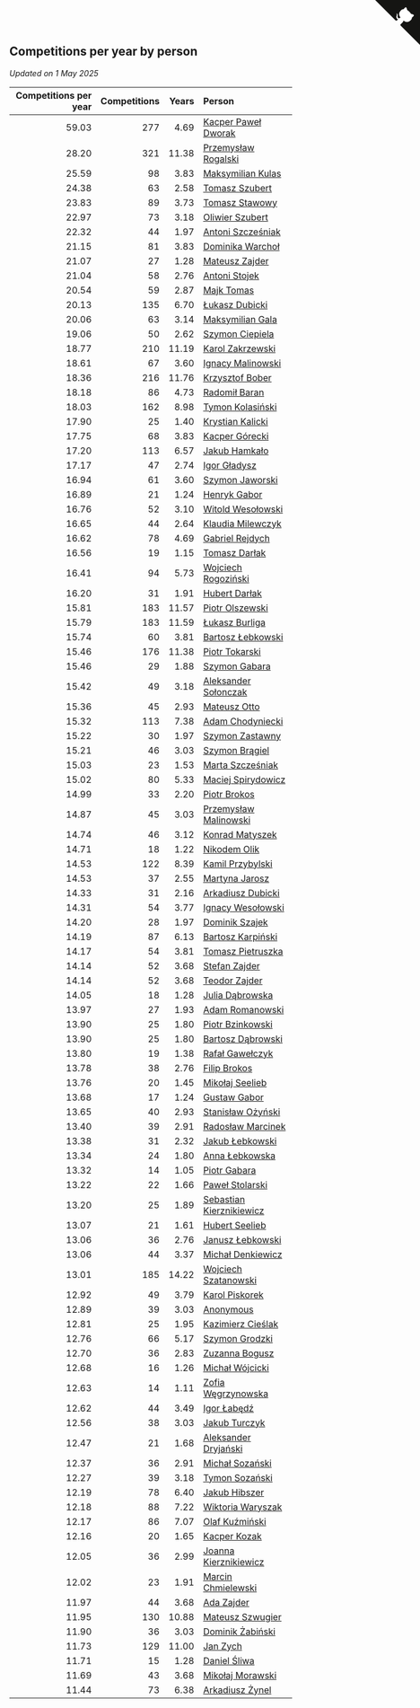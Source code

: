 ## Competitions per year by person

*Updated on  1 May 2025*

| Competitions per year | Competitions | Years | Person |
| ---: | ---: | ---: | :--- |
| 59.03 | 277 | 4.69 | [Kacper Paweł Dworak](https://www.worldcubeassociation.org/persons/2020DWOR01) |
| 28.20 | 321 | 11.38 | [Przemysław Rogalski](https://www.worldcubeassociation.org/persons/2013ROGA02) |
| 25.59 | 98 | 3.83 | [Maksymilian Kulas](https://www.worldcubeassociation.org/persons/2021KULA02) |
| 24.38 | 63 | 2.58 | [Tomasz Szubert](https://www.worldcubeassociation.org/persons/2022SZUB02) |
| 23.83 | 89 | 3.73 | [Tomasz Stawowy](https://www.worldcubeassociation.org/persons/2021STAW01) |
| 22.97 | 73 | 3.18 | [Oliwier Szubert](https://www.worldcubeassociation.org/persons/2022SZUB01) |
| 22.32 | 44 | 1.97 | [Antoni Szcześniak](https://www.worldcubeassociation.org/persons/2023SZCZ04) |
| 21.15 | 81 | 3.83 | [Dominika Warchoł](https://www.worldcubeassociation.org/persons/2021WARC01) |
| 21.07 | 27 | 1.28 | [Mateusz Zajder](https://www.worldcubeassociation.org/persons/2024ZAJD01) |
| 21.04 | 58 | 2.76 | [Antoni Stojek](https://www.worldcubeassociation.org/persons/2022STOJ03) |
| 20.54 | 59 | 2.87 | [Majk Tomas](https://www.worldcubeassociation.org/persons/2022TOMA05) |
| 20.13 | 135 | 6.70 | [Łukasz Dubicki](https://www.worldcubeassociation.org/persons/2018DUBI01) |
| 20.06 | 63 | 3.14 | [Maksymilian Gala](https://www.worldcubeassociation.org/persons/2022GALA01) |
| 19.06 | 50 | 2.62 | [Szymon Ciepiela](https://www.worldcubeassociation.org/persons/2022CIEP01) |
| 18.77 | 210 | 11.19 | [Karol Zakrzewski](https://www.worldcubeassociation.org/persons/2014ZAKR01) |
| 18.61 | 67 | 3.60 | [Ignacy Malinowski](https://www.worldcubeassociation.org/persons/2021MALI02) |
| 18.36 | 216 | 11.76 | [Krzysztof Bober](https://www.worldcubeassociation.org/persons/2013BOBE01) |
| 18.18 | 86 | 4.73 | [Radomił Baran](https://www.worldcubeassociation.org/persons/2020BARA02) |
| 18.03 | 162 | 8.98 | [Tymon Kolasiński](https://www.worldcubeassociation.org/persons/2016KOLA02) |
| 17.90 | 25 | 1.40 | [Krystian Kalicki](https://www.worldcubeassociation.org/persons/2023KALI10) |
| 17.75 | 68 | 3.83 | [Kacper Górecki](https://www.worldcubeassociation.org/persons/2021GORE01) |
| 17.20 | 113 | 6.57 | [Jakub Hamkało](https://www.worldcubeassociation.org/persons/2018HAMK01) |
| 17.17 | 47 | 2.74 | [Igor Gładysz](https://www.worldcubeassociation.org/persons/2022GLAD01) |
| 16.94 | 61 | 3.60 | [Szymon Jaworski](https://www.worldcubeassociation.org/persons/2021JAWO01) |
| 16.89 | 21 | 1.24 | [Henryk Gabor](https://www.worldcubeassociation.org/persons/2024GABO02) |
| 16.76 | 52 | 3.10 | [Witold Wesołowski](https://www.worldcubeassociation.org/persons/2022WESO01) |
| 16.65 | 44 | 2.64 | [Klaudia Milewczyk](https://www.worldcubeassociation.org/persons/2022MILE05) |
| 16.62 | 78 | 4.69 | [Gabriel Rejdych](https://www.worldcubeassociation.org/persons/2020REJD01) |
| 16.56 | 19 | 1.15 | [Tomasz Darłak](https://www.worldcubeassociation.org/persons/2024DARL01) |
| 16.41 | 94 | 5.73 | [Wojciech Rogoziński](https://www.worldcubeassociation.org/persons/2019ROGO04) |
| 16.20 | 31 | 1.91 | [Hubert Darłak](https://www.worldcubeassociation.org/persons/2023DARL03) |
| 15.81 | 183 | 11.57 | [Piotr Olszewski](https://www.worldcubeassociation.org/persons/2013OLSZ02) |
| 15.79 | 183 | 11.59 | [Łukasz Burliga](https://www.worldcubeassociation.org/persons/2013BURL01) |
| 15.74 | 60 | 3.81 | [Bartosz Łebkowski](https://www.worldcubeassociation.org/persons/2021LEBK01) |
| 15.46 | 176 | 11.38 | [Piotr Tokarski](https://www.worldcubeassociation.org/persons/2013TOKA01) |
| 15.46 | 29 | 1.88 | [Szymon Gabara](https://www.worldcubeassociation.org/persons/2023GABA01) |
| 15.42 | 49 | 3.18 | [Aleksander Sołonczak](https://www.worldcubeassociation.org/persons/2022SOLO01) |
| 15.36 | 45 | 2.93 | [Mateusz Otto](https://www.worldcubeassociation.org/persons/2022OTTO01) |
| 15.32 | 113 | 7.38 | [Adam Chodyniecki](https://www.worldcubeassociation.org/persons/2017CHOD02) |
| 15.22 | 30 | 1.97 | [Szymon Zastawny](https://www.worldcubeassociation.org/persons/2023ZAST01) |
| 15.21 | 46 | 3.03 | [Szymon Brągiel](https://www.worldcubeassociation.org/persons/2022BRAG03) |
| 15.03 | 23 | 1.53 | [Marta Szcześniak](https://www.worldcubeassociation.org/persons/2023SZCZ07) |
| 15.02 | 80 | 5.33 | [Maciej Spirydowicz](https://www.worldcubeassociation.org/persons/2020SPIR01) |
| 14.99 | 33 | 2.20 | [Piotr Brokos](https://www.worldcubeassociation.org/persons/2023BROK01) |
| 14.87 | 45 | 3.03 | [Przemysław Malinowski](https://www.worldcubeassociation.org/persons/2022MALI01) |
| 14.74 | 46 | 3.12 | [Konrad Matyszek](https://www.worldcubeassociation.org/persons/2022MATY02) |
| 14.71 | 18 | 1.22 | [Nikodem Olik](https://www.worldcubeassociation.org/persons/2024OLIK01) |
| 14.53 | 122 | 8.39 | [Kamil Przybylski](https://www.worldcubeassociation.org/persons/2016PRZY01) |
| 14.53 | 37 | 2.55 | [Martyna Jarosz](https://www.worldcubeassociation.org/persons/2022JARO01) |
| 14.33 | 31 | 2.16 | [Arkadiusz Dubicki](https://www.worldcubeassociation.org/persons/2023DUBI01) |
| 14.31 | 54 | 3.77 | [Ignacy Wesołowski](https://www.worldcubeassociation.org/persons/2021WESO01) |
| 14.20 | 28 | 1.97 | [Dominik Szajek](https://www.worldcubeassociation.org/persons/2023SZAJ01) |
| 14.19 | 87 | 6.13 | [Bartosz Karpiński](https://www.worldcubeassociation.org/persons/2019KARP03) |
| 14.17 | 54 | 3.81 | [Tomasz Pietruszka](https://www.worldcubeassociation.org/persons/2021PIET01) |
| 14.14 | 52 | 3.68 | [Stefan Zajder](https://www.worldcubeassociation.org/persons/2021ZAJD02) |
| 14.14 | 52 | 3.68 | [Teodor Zajder](https://www.worldcubeassociation.org/persons/2021ZAJD03) |
| 14.05 | 18 | 1.28 | [Julia Dąbrowska](https://www.worldcubeassociation.org/persons/2024DABR01) |
| 13.97 | 27 | 1.93 | [Adam Romanowski](https://www.worldcubeassociation.org/persons/2023ROMA10) |
| 13.90 | 25 | 1.80 | [Piotr Bzinkowski](https://www.worldcubeassociation.org/persons/2023BZIN01) |
| 13.90 | 25 | 1.80 | [Bartosz Dąbrowski](https://www.worldcubeassociation.org/persons/2023DABR07) |
| 13.80 | 19 | 1.38 | [Rafał Gawełczyk](https://www.worldcubeassociation.org/persons/2023GAWE01) |
| 13.78 | 38 | 2.76 | [Filip Brokos](https://www.worldcubeassociation.org/persons/2022BROK03) |
| 13.76 | 20 | 1.45 | [Mikołaj Seelieb](https://www.worldcubeassociation.org/persons/2023SEEL04) |
| 13.68 | 17 | 1.24 | [Gustaw Gabor](https://www.worldcubeassociation.org/persons/2024GABO01) |
| 13.65 | 40 | 2.93 | [Stanisław Ożyński](https://www.worldcubeassociation.org/persons/2022OZYN01) |
| 13.40 | 39 | 2.91 | [Radosław Marcinek](https://www.worldcubeassociation.org/persons/2022MARC05) |
| 13.38 | 31 | 2.32 | [Jakub Łebkowski](https://www.worldcubeassociation.org/persons/2023LEBK01) |
| 13.34 | 24 | 1.80 | [Anna Łebkowska](https://www.worldcubeassociation.org/persons/2023LEBK04) |
| 13.32 | 14 | 1.05 | [Piotr Gabara](https://www.worldcubeassociation.org/persons/2024GABA02) |
| 13.22 | 22 | 1.66 | [Paweł Stolarski](https://www.worldcubeassociation.org/persons/2023STOL04) |
| 13.20 | 25 | 1.89 | [Sebastian Kierznikiewicz](https://www.worldcubeassociation.org/persons/2023KIER02) |
| 13.07 | 21 | 1.61 | [Hubert Seelieb](https://www.worldcubeassociation.org/persons/2023SEEL02) |
| 13.06 | 36 | 2.76 | [Janusz Łebkowski](https://www.worldcubeassociation.org/persons/2022LEBK01) |
| 13.06 | 44 | 3.37 | [Michał Denkiewicz](https://www.worldcubeassociation.org/persons/2021DENK01) |
| 13.01 | 185 | 14.22 | [Wojciech Szatanowski](https://www.worldcubeassociation.org/persons/2011SZAT01) |
| 12.92 | 49 | 3.79 | [Karol Piskorek](https://www.worldcubeassociation.org/persons/2021PISK01) |
| 12.89 | 39 | 3.03 | [Anonymous](https://www.worldcubeassociation.org/persons/2022ANON03) |
| 12.81 | 25 | 1.95 | [Kazimierz Cieślak](https://www.worldcubeassociation.org/persons/2023CIES01) |
| 12.76 | 66 | 5.17 | [Szymon Grodzki](https://www.worldcubeassociation.org/persons/2020GROD01) |
| 12.70 | 36 | 2.83 | [Zuzanna Bogusz](https://www.worldcubeassociation.org/persons/2022BOGU01) |
| 12.68 | 16 | 1.26 | [Michał Wójcicki](https://www.worldcubeassociation.org/persons/2024WOJC01) |
| 12.63 | 14 | 1.11 | [Zofia Węgrzynowska](https://www.worldcubeassociation.org/persons/2024WEGR01) |
| 12.62 | 44 | 3.49 | [Igor Łabędź](https://www.worldcubeassociation.org/persons/2021LABE01) |
| 12.56 | 38 | 3.03 | [Jakub Turczyk](https://www.worldcubeassociation.org/persons/2022TURC02) |
| 12.47 | 21 | 1.68 | [Aleksander Dryjański](https://www.worldcubeassociation.org/persons/2023DRYJ01) |
| 12.37 | 36 | 2.91 | [Michał Sozański](https://www.worldcubeassociation.org/persons/2022SOZA02) |
| 12.27 | 39 | 3.18 | [Tymon Sozański](https://www.worldcubeassociation.org/persons/2022SOZA01) |
| 12.19 | 78 | 6.40 | [Jakub Hibszer](https://www.worldcubeassociation.org/persons/2018HIBS01) |
| 12.18 | 88 | 7.22 | [Wiktoria Waryszak](https://www.worldcubeassociation.org/persons/2018WARY01) |
| 12.17 | 86 | 7.07 | [Olaf Kuźmiński](https://www.worldcubeassociation.org/persons/2018KUZM02) |
| 12.16 | 20 | 1.65 | [Kacper Kozak](https://www.worldcubeassociation.org/persons/2023KOZA05) |
| 12.05 | 36 | 2.99 | [Joanna Kierznikiewicz](https://www.worldcubeassociation.org/persons/2022KIER01) |
| 12.02 | 23 | 1.91 | [Marcin Chmielewski](https://www.worldcubeassociation.org/persons/2023CHMI01) |
| 11.97 | 44 | 3.68 | [Ada Zajder](https://www.worldcubeassociation.org/persons/2021ZAJD01) |
| 11.95 | 130 | 10.88 | [Mateusz Szwugier](https://www.worldcubeassociation.org/persons/2014SZWU01) |
| 11.90 | 36 | 3.03 | [Dominik Żabiński](https://www.worldcubeassociation.org/persons/2022ZABI01) |
| 11.73 | 129 | 11.00 | [Jan Zych](https://www.worldcubeassociation.org/persons/2014ZYCH01) |
| 11.71 | 15 | 1.28 | [Daniel Śliwa](https://www.worldcubeassociation.org/persons/2024SLIW01) |
| 11.69 | 43 | 3.68 | [Mikołaj Morawski](https://www.worldcubeassociation.org/persons/2021MORA01) |
| 11.44 | 73 | 6.38 | [Arkadiusz Żynel](https://www.worldcubeassociation.org/persons/2018ZYNE01) |


<a href="https://github.com/maxidragon/wca_statistics_pl" class="github-corner" aria-label="View source on Github"><svg width="80" height="80" viewBox="0 0 250 250" style="fill:#151513; color:#fff; position: absolute; top: 0; border: 0; right: 0;" aria-hidden="true"><path d="M0,0 L115,115 L130,115 L142,142 L250,250 L250,0 Z"></path><path d="M128.3,109.0 C113.8,99.7 119.0,89.6 119.0,89.6 C122.0,82.7 120.5,78.6 120.5,78.6 C119.2,72.0 123.4,76.3 123.4,76.3 C127.3,80.9 125.5,87.3 125.5,87.3 C122.9,97.6 130.6,101.9 134.4,103.2" fill="currentColor" style="transform-origin: 130px 106px;" class="octo-arm"></path><path d="M115.0,115.0 C114.9,115.1 118.7,116.5 119.8,115.4 L133.7,101.6 C136.9,99.2 139.9,98.4 142.2,98.6 C133.8,88.0 127.5,74.4 143.8,58.0 C148.5,53.4 154.0,51.2 159.7,51.0 C160.3,49.4 163.2,43.6 171.4,40.1 C171.4,40.1 176.1,42.5 178.8,56.2 C183.1,58.6 187.2,61.8 190.9,65.4 C194.5,69.0 197.7,73.2 200.1,77.6 C213.8,80.2 216.3,84.9 216.3,84.9 C212.7,93.1 206.9,96.0 205.4,96.6 C205.1,102.4 203.0,107.8 198.3,112.5 C181.9,128.9 168.3,122.5 157.7,114.1 C157.9,116.9 156.7,120.9 152.7,124.9 L141.0,136.5 C139.8,137.7 141.6,141.9 141.8,141.8 Z" fill="currentColor" class="octo-body"></path></svg></a><style>.github-corner:hover .octo-arm{animation:octocat-wave 560ms ease-in-out}@keyframes octocat-wave{0%,100%{transform:rotate(0)}20%,60%{transform:rotate(-25deg)}40%,80%{transform:rotate(10deg)}}@media (max-width:500px){.github-corner:hover .octo-arm{animation:none}.github-corner .octo-arm{animation:octocat-wave 560ms ease-in-out}}</style>

